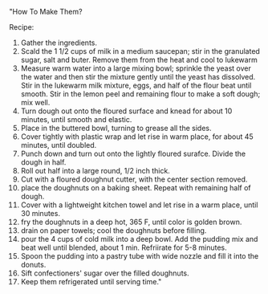 "How To Make Them?

Recipe:

1. Gather the ingredients.
2. Scald the 1 1/2 cups of milk in a medium saucepan; stir in the granulated sugar, salt and buter. Remove them from the heat and cool to lukewarm
3. Measure warm water into a large mixing bowl; sprinkle the yeast over the water and then stir the mixture gently until the yeast has dissolved. Stir in the lukewarm milk mixture, eggs, and half of the flour beat until smooth. Stir in the lemon peel and remaining flour to make a soft dough; mix well.
4. Turn dough out onto the floured surface and knead for about 10 minutes, until smooth and elastic.
5. Place in the buttered bowl, turning to grease all the sides.
6. Cover tightly with plastic wrap and let rise in warm place, for about 45 minutes, until doubled.
7. Punch down and turn out onto the lightly floured surafce. Divide the dough in half.
8. Roll out half into a large round, 1/2 inch thick.
9. Cut with a floured doughnut cutter, with the center section removed.
10. place the doughnuts on a baking sheet. Repeat with remaining half of dough.
11. Cover with a lightweight kitchen towel and let rise in a warm place, until 30 minutes.
12. fry the doughnuts in a deep hot, 365 F, until color is golden brown.
13. drain on paper towels; cool the doughnuts before filling.
14. pour the 4 cups of cold milk into a deep bowl. Add the pudding mix and beat well until blended, about 1 min. Refriirate for 5-8 minutes.
15. Spoon the pudding into a pastry tube with wide nozzle and fill it into the donuts.
16. Sift confectioners' sugar over the filled doughnuts.
17. Keep them refrigerated until serving time." 